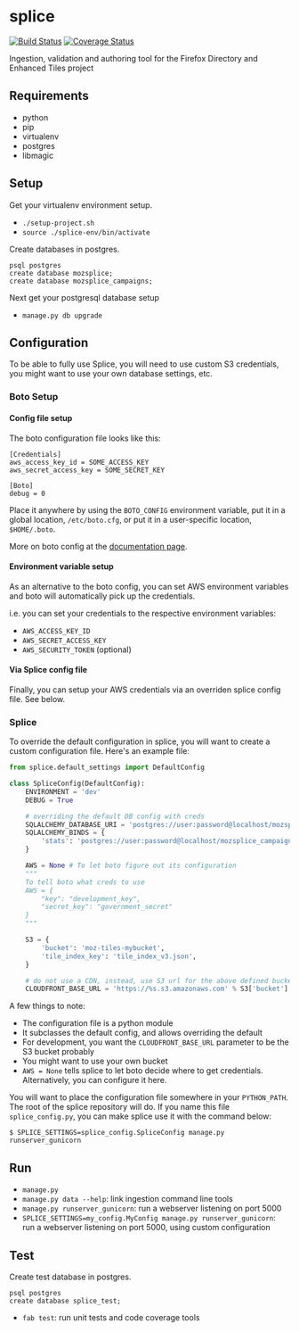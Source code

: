 # splice

[![Build Status](https://travis-ci.org/oyiptong/splice.svg?branch=master)](https://travis-ci.org/oyiptong/splice)
[![Coverage Status](https://coveralls.io/repos/oyiptong/splice/badge.png?branch=master)](https://coveralls.io/r/oyiptong/splice?branch=master)

Ingestion, validation and authoring tool for the Firefox Directory and Enhanced
Tiles project

## Requirements

 * python
  * pip
  * virtualenv
 * postgres
 * libmagic

## Setup

Get your virtualenv environment setup.

 * `./setup-project.sh`
 * `source ./splice-env/bin/activate`

Create databases in postgres.

```
psql postgres
create database mozsplice;
create database mozsplice_campaigns;
```

Next get your postgresql database setup

 * `manage.py db upgrade`

## Configuration

To be able to fully use Splice, you will need to use custom S3 credentials, you might want to use
your own database settings, etc.

### Boto Setup

#### Config file setup

The boto configuration file looks like this:

```
[Credentials]
aws_access_key_id = SOME_ACCESS_KEY
aws_secret_access_key = SOME_SECRET_KEY

[Boto]
debug = 0
```

Place it anywhere by using the `BOTO_CONFIG` environment variable, put it in a global location, `/etc/boto.cfg`,
or put it in a user-specific location, `$HOME/.boto`. 

More on boto config at the [documentation page](http://boto.readthedocs.org/en/latest/boto_config_tut.html).

#### Environment variable setup

As an alternative to the boto config, you can set AWS environment variables and boto will automatically
pick up the credentials.

i.e. you can set your credentials to the respective environment variables:
* `AWS_ACCESS_KEY_ID`
* `AWS_SECRET_ACCESS_KEY`
* `AWS_SECURITY_TOKEN` (optional)

#### Via Splice config file

Finally, you can setup your AWS credentials via an overriden splice config file. See below.

### Splice

To override the default configuration in splice, you will want to create a custom configuration file.
Here's an example file:

```python
from splice.default_settings import DefaultConfig

class SpliceConfig(DefaultConfig):
    ENVIRONMENT = 'dev'
    DEBUG = True

    # overriding the default DB config with creds
    SQLALCHEMY_DATABASE_URI = 'postgres://user:password@localhost/mozsplice'
    SQLALCHEMY_BINDS = {
        'stats': 'postgres://user:password@localhost/mozsplice_campaigns',
    }

    AWS = None # To let boto figure out its configuration
    """
    To tell boto what creds to use
    AWS = {
        "key": "development_key",
        "secret_key": "government_secret"
    }
    """

    S3 = {
        'bucket': 'moz-tiles-mybucket',
        'tile_index_key': 'tile_index_v3.json',
    }

    # do not use a CDN, instead, use S3 url for the above defined bucket
    CLOUDFRONT_BASE_URL = 'https://%s.s3.amazonaws.com' % S3['bucket']
```

A few things to note:
* The configuration file is a python module
* It subclasses the default config, and allows overriding the default
* For development, you want the `CLOUDFRONT_BASE_URL` parameter to be the S3 bucket probably
* You might want to use your own bucket
* `AWS = None` tells splice to let boto decide where to get credentials. Alternatively, you can configure it here.

You will want to place the configuration file somewhere in your `PYTHON_PATH`. The root of the splice repository will do.
If you name this file `splice_config.py`, you can make splice use it with the command below:

```
$ SPLICE_SETTINGS=splice_config.SpliceConfig manage.py runserver_gunicorn
```
 
## Run

 * `manage.py`
 * `manage.py data --help`: link ingestion command line tools
 * `manage.py runserver_gunicorn`: run a webserver listening on port 5000
 * `SPLICE_SETTINGS=my_config.MyConfig manage.py runserver_gunicorn`: run a webserver listening on port 5000, using custom configuration

## Test

Create test database in postgres.

```
psql postgres
create database splice_test;
```

 * `fab test`: run unit tests and code coverage tools
